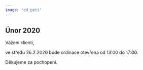 ```yaml
---
image: 'od_peti'
---
```


## Únor 2020

Vážení klienti,

ve <span class="bold text-danger">středu 26.2.2020</span> bude ordinace otevřena <span class="bold text-danger">od 13:00 do 17:00</span>.

Děkujeme za pochopení.